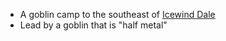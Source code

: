 - A goblin camp to the southeast of [Icewind Dale](/pages/icewind-dale)
- Lead by a goblin that is "half metal"

